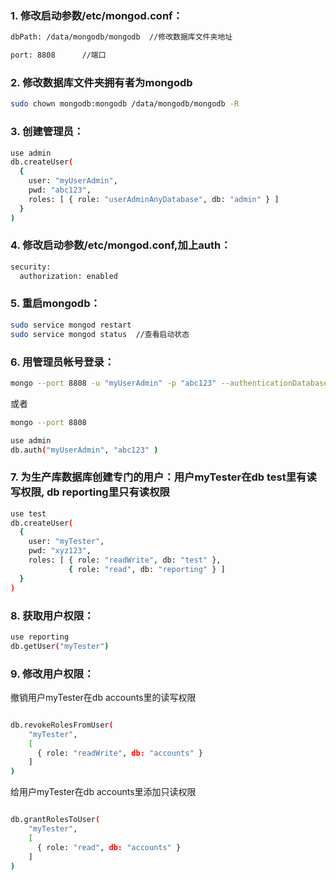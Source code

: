 
### 1. 修改启动参数/etc/mongod.conf：

```bash
dbPath: /data/mongodb/mongodb  //修改数据库文件夹地址

port: 8808      //端口

```

### 2. 修改数据库文件夹拥有者为mongodb

```bash
sudo chown mongodb:mongodb /data/mongodb/mongodb -R
```


### 3. 创建管理员：

```bash
use admin
db.createUser(
  {
    user: "myUserAdmin",
    pwd: "abc123",
    roles: [ { role: "userAdminAnyDatabase", db: "admin" } ]
  }
)

```

### 4. 修改启动参数/etc/mongod.conf,加上auth：

```bash
security:
  authorization: enabled
```

### 5. 重启mongodb：

```bash
sudo service mongod restart
sudo service mongod status  //查看启动状态
```

### 6. 用管理员帐号登录：

```bash
mongo --port 8808 -u "myUserAdmin" -p "abc123" --authenticationDatabase "admin"
```
或者
```bash
mongo --port 8808

use admin
db.auth("myUserAdmin", "abc123" )
```

### 7. 为生产库数据库创建专门的用户：用户myTester在db test里有读写权限, db reporting里只有读权限
```bash
use test
db.createUser(
  {
    user: "myTester",
    pwd: "xyz123",
    roles: [ { role: "readWrite", db: "test" },
             { role: "read", db: "reporting" } ]
  }
)

```

### 8. 获取用户权限：

```bash
use reporting
db.getUser("myTester")

```

### 9. 修改用户权限：
撤销用户myTester在db accounts里的读写权限
```bash

db.revokeRolesFromUser(
    "myTester",
    [
      { role: "readWrite", db: "accounts" }
    ]
)
```
给用户myTester在db accounts里添加只读权限
```bash

db.grantRolesToUser(
    "myTester",
    [
      { role: "read", db: "accounts" }
    ]
)

```